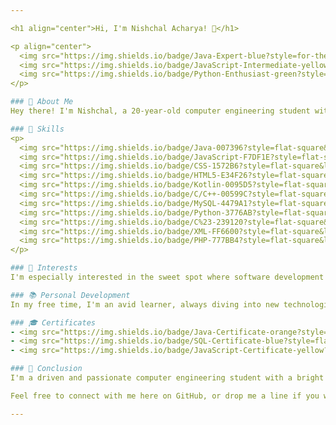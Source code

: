 ```yaml
---

<h1 align="center">Hi, I'm Nishchal Acharya! 👋</h1>

<p align="center">
  <img src="https://img.shields.io/badge/Java-Expert-blue?style=for-the-badge" />
  <img src="https://img.shields.io/badge/JavaScript-Intermediate-yellow?style=for-the-badge" />
  <img src="https://img.shields.io/badge/Python-Enthusiast-green?style=for-the-badge" />
</p>

### 🌟 About Me
Hey there! I'm Nishchal, a 20-year-old computer engineering student with a passion for web and app development. I've got a solid foundation in computer science principles and programming languages, always looking to level up my skills and take on new challenges. Think of me as a coding Nobita with a thirst for knowledge (minus the constant need for Doraemon's gadgets, haha!).

### 🚀 Skills
<p>
  <img src="https://img.shields.io/badge/Java-007396?style=flat-square&logo=java&logoColor=white" /> 
  <img src="https://img.shields.io/badge/JavaScript-F7DF1E?style=flat-square&logo=javascript&logoColor=black" />
  <img src="https://img.shields.io/badge/CSS-1572B6?style=flat-square&logo=css3&logoColor=white" />
  <img src="https://img.shields.io/badge/HTML5-E34F26?style=flat-square&logo=html5&logoColor=white" />
  <img src="https://img.shields.io/badge/Kotlin-0095D5?style=flat-square&logo=kotlin&logoColor=white" />
  <img src="https://img.shields.io/badge/C/C++-00599C?style=flat-square&logo=c&logoColor=white" />
  <img src="https://img.shields.io/badge/MySQL-4479A1?style=flat-square&logo=mysql&logoColor=white" />
  <img src="https://img.shields.io/badge/Python-3776AB?style=flat-square&logo=python&logoColor=white" />
  <img src="https://img.shields.io/badge/C%23-239120?style=flat-square&logo=c-sharp&logoColor=white" />
  <img src="https://img.shields.io/badge/XML-FF6600?style=flat-square&logo=xml&logoColor=white" />
  <img src="https://img.shields.io/badge/PHP-777BB4?style=flat-square&logo=php&logoColor=white" />
</p>

### 🎨 Interests
I'm especially interested in the sweet spot where software development meets design. I love projects that let me flex both my technical muscles and creative flair. Imagine creating something as sleek and functional as Doraemon's Time Machine!

### 📚 Personal Development
In my free time, I'm an avid learner, always diving into new technologies and keeping up with the latest trends. Whether it's a new framework, a cutting-edge tool, or a fresh design trend, I'm on it like Nobita on his homework (with a little help from Doraemon, of course!).

### 🎓 Certificates
- <img src="https://img.shields.io/badge/Java-Certificate-orange?style=flat-square" /> **Java Certificate**
- <img src="https://img.shields.io/badge/SQL-Certificate-blue?style=flat-square" /> **SQL Certificate**
- <img src="https://img.shields.io/badge/JavaScript-Certificate-yellow?style=flat-square" /> **JavaScript Certificate**

### 🔮 Conclusion
I'm a driven and passionate computer engineering student with a bright future in web and app development. I'm excited about the journey ahead and eager to keep learning and growing as a developer.

Feel free to connect with me here on GitHub, or drop me a line if you want to chat about tech, projects, or even if you just need some advice on the best Doraemon episodes! 😄

---
```

